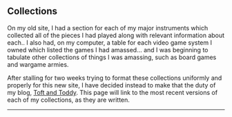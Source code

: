 ## Collections

On my old site, I had a section for each of my major instruments which
collected all of the pieces I had played along with relevant
information about each.. I also had, on my computer, a table for each
video game system I owned which listed the games I had amassed... and
I was beginning to tabulate other collections of things I was
amassing, such as board games and wargame armies.

After stalling for two weeks trying to format these collections
uniformly and properly for this new site, I have decided instead to
make that the duty of my blog, [Toft and Toddy][toft]. This page will
link to the most recent versions of each of my collections, as they
are written.

---




[toft]: http://www.toftandtoddy.com/ " "
